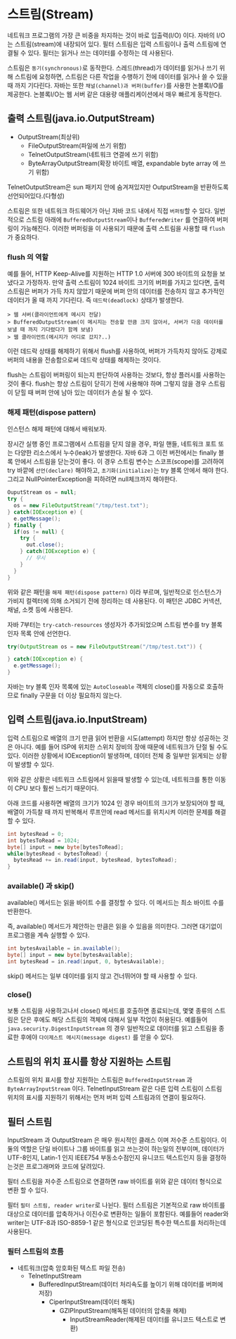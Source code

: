 # 스트림(Stream)

네트워크 프로그램의 가장 큰 비중을 차지하는 것이 바로 입출력(I/O) 이다. 자바의 I/O는 스트림(stream)에 내장되어 있다. 필터 스트림은 입력 스트림이나
출력 스트림에 연결될 수 있다. 필터는 읽거나 쓰는 데이터를 수정하는 데 사용된다.

스트림은 `동기(synchronous)`로 동작한다. 스레드(thread)가 데이터를 읽거나 쓰기 위해 스트림에 요청하면, 스트림은 다른 작업을 수행하기 전에 데이터를
읽거나 쓸 수 있을때 까지 기다린다. 자바는 또한 `채널(channel)과 버퍼(buffer)`를 사용한 논블록I/O를 제공한다. 논블록I/O는 웹 서버 같은 대용량
애플리케이션에서 매우 빠르게 동작한다.

## 출력 스트림(java.io.OutputStream)

- OutputStream(최상위)
  - FileOutputStream(파일에 쓰기 위함)
  - TelnetOutputStream(네트워크 연결에 쓰기 위함)
  - ByteArrayOutputStream(확장 바이트 배열, expandable byte array 에 쓰기 위함)
  
TelnetOutputStream은 sun 패키지 안에 숨겨져있지만 OutputStream을 반환하도록 선언되어있다.(다형성)

스트림은 또한 네트워크 하드웨어가 아닌 자바 코드 내에서 직접 `버퍼링`할 수 있다. 일번적으로 스트림 아래에 `BufferedOutputStream`이나 `BufferedWriter`
를 연결하여 버퍼링이 가능해진다. 이러한 버퍼링을 이 사용되기 때문에 출력 스트림을 사용할 때 `flush`가 중요하다.

### flush 의 역할

예를 들어, HTTP Keep-Alive를 지원하는 HTTP 1.0 서버에 300 바이트의 요청을 보냈다고 가정하자. 만약 출력 스트림이 1024 바이트 크기의 버퍼를 가지고
있다면, 출력 스트림은 버퍼가 가득 차지 않았기 때문에 버퍼 안의 데이터를 전송하지 않고 추가적인 데이터가 올 때 까지 기다린다. 즉 `데드락(deadlock)`
상태가 발생한다.

```
> 웹 서버(클라이언트에게 메시지 전달) 
> BufferedOutputStream(이 메시지는 전송할 만큼 크지 않아서, 서버가 다음 데이터를 보낼 때 까지 기다렸다가 함께 보냄)
> 웹 클라이언트(메시지가 어디로 갔지?..)
```

이런 데드락 상태를 해제하기 위해서 flush를 사용하여, 버퍼가 가득차지 않아도 강제로 버퍼의 내용을 전송함으로써 데드락 상태를 해제하는 것이다.

flush는 스트림이 버퍼링이 되는지 판단하여 사용하는 것보다, 항상 플러시를 사용하는 것이 좋다. flush는 항상 스트림이 닫히기 전에 사용해야 하며
 그렇지 않을 경우 스트림이 닫힐 때 버퍼 안에 남아 있는 데이터가 손실 될 수 있다.
 
### 해제 패턴(dispose pattern)

인스턴스 해제 패턴에 대해서 배워보자.

장시간 실행 중인 프로그램에서 스트림을 닫지 않을 경우, 파일 핸들, 네트워크 포트 또는 다양한 리소스에서 누수(leak)가 발생한다.
자바 6과 그 이전 버전에서는 finally 블록 안에서 스트림을 닫는것이 좋다. 이 경우 스트림 변수는 스코프(scope)를 고려하여 try 바깥에
`선언(declare)` 해야하고, `초기화(initialize)`는 try 블록 안에서 해야 한다. 그리고 NullPointerException을 피하려면 null체크까지 해야한다.

```java
OuputStream os = null;
try {
  os = new FileOutputStream("/tmp/test.txt");
} catch(IOException e) {
  e.getMessage();
} finally {
  if(os != null) {
    try {
      out.close();
    } catch(IOException e) {
      // 무시
    }
  }
}
```

위와 같은 패턴을 `해제 패턴(dispose pattern)` 이라 부르며, 일반적으로 인스턴스가 가비지 컬렉터에 의해 소거되기 전에 정리하는 데 사용된다.
이 패턴은 JDBC 커넥션, 채널, 소켓 등에 사용된다.

자바 7부터는 `try-catch-resources` 생성자가 추가되었으며 스트림 변수를 try 블록 인자 목록 안에 선언한다.

```java
try(OutputStream os = new FileOutputStream("/tmp/test.txt")) {

} catch(IOException e) {
  e.getMessage();
} 
```
자바는 try 블록 인자 목록에 있는 `AutoCloseable` 객체의 close()를 자동으로 호출하므로 finally 구문을 더 이상 필요하지 않는다.

## 입력 스트림(java.io.InputStream)

입력 스트림으로 배열의 크기 만큼 읽어 반환을 시도(attempt) 하지만 항상 성공하는 것은 아니다. 예를 들어 ISP에 위치한 스위치 장비의 장애 때문에
네트워크가 단절 될 수도 있다. 이러한 상황에서 IOException이 발생하며, 데이터 전체 중 일부만 읽게되는 상황이 발생할 수 있다.

위와 같은 상황은 네트워크 스트림에서 읽을때 발생할 수 있는데, 네트워크를 통한 이동이 CPU 보다 훨씬 느리기 때문이다.

아래 코드를 사용하면 배열의 크기가 1024 인 경우 바이트의 크기가 보장되어야 할 때, 배열이 가득찰 때 까지 반복해서 루프안에 read 메서드를
위치시켜 이러한 문제를 해결할 수 있다.

```java
int bytesRead = 0;
int bytesToRead = 1024;
byte[] input = new byte[bytesToRead];
while(bytesRead < bytesToRead) {
  bytesRead += in.read(input, bytesRead, bytesToRead);
}
```

### available() 과 skip()

available() 메서드는 읽을 바이트 수를 결정할 수 있다. 이 메서드는 최소 바이트 수를 반환한다.

즉, available() 메서드가 제안하는 만큼은 읽을 수 있음을 의미한다. 그러면 대기없이 프로그램을 계속 실행할 수 있다.

```java
int bytesAvailable = in.available();
byte[] input = new byte[bytesAvailable];
int bytesRead = in.read(input, 0, bytesAvailable);
```

skip() 메서드는 일부 데이터를 읽지 않고 건너뛰어야 할 때 사용할 수 있다.

### close()

보통 스트림을 사용하고나서 close() 메서드를 호출하면 종료되는데, 몇몇 종류의 스트림은 닫은 후에도 해당 스트림의 객체에 대해서 일부 작업이 허용된다.
예를들어 `java.security.DigestInputStream` 의 경우 일반적으로 데이터를 읽고 스트림을 종료한 후에야 `다이제스트 메시지(message digest)` 를
얻을 수 있다.

## 스트림의 위치 표시를 항상 지원하는 스트림

스트림의 위치 표시를 항상 지원하는 스트림은 `BufferedInputStream` 과 `ByteArrayInputStream` 이다. TelnetInputStream 같은 다른
입력 스트림이 스트림 위치의 표시를 지원하기 위해서는 먼저 버퍼 입력 스트림과의 연결이 필요하다.

## 필터 스트림

InputStream 과 OutputStream 은 매우 원시적인 클래스 이며 저수준 스트림이다. 이 둘의 역할은 단일 바이트나 그룹 바이트를 읽고 쓰는것이 
하는일의 전부이며, 데이터가 UTF-8인지, Latin-1 인지 IEEE754 부동소수점인지 유니코드 텍스트인지 등을 결정하는것은 프로그래머와 코드에 달려있다.

필터 스트림을 저수준 스트림으로 연결하면 raw 바이트를 위와 같은 데이터 형식으로 변환 할 수 있다.

필터 `필터 스트림, reader writer`로 나뉜다. 필터 스트림은 기본적으로 raw 바이트를 대상으로 데이터를 압축하거나 이진수로 변환하는 일들이 포함된다.
예를들어 reader와 writer는 UTF-8과 ISO-8859-1 같은 형식으로 인코딩된 특수한 텍스트를 처리하는데 사용된다.

### 필터 스트림의 흐름

- 네트워크(압축 암호화된 텍스트 파일 전송)
  - TelnetInputStream
    - BufferedInputStream(데이터 처리속도를 높이기 위해 데이터를 버퍼에 저장)
      - CiperInputStream(데이터 해독)
        - GZIPInputStream(해독된 데이터의 압축을 해제)
          - InputStreamReader(해제된 데이터를 유니코드 텍스트로 변환)
